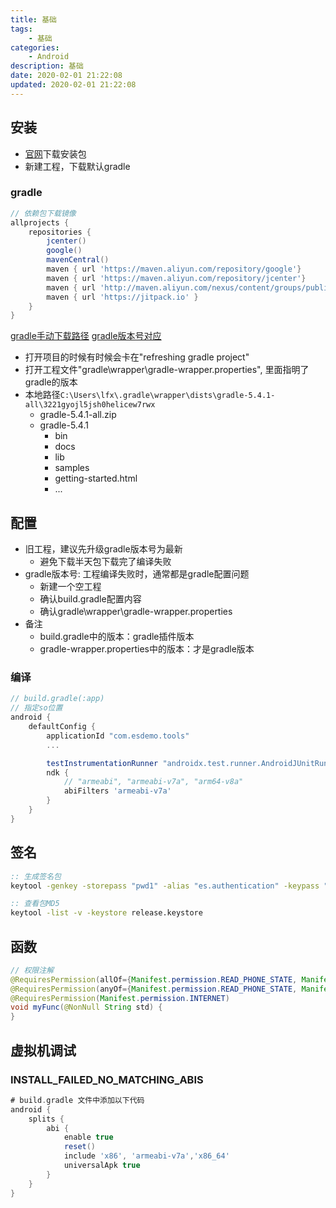 ```yaml
---
title: 基础
tags: 
    - 基础
categories: 
    - Android
description: 基础
date: 2020-02-01 21:22:08
updated: 2020-02-01 21:22:08
---
```


## 安装

+ [官网](https://developer.android.google.cn/)下载安装包
+ 新建工程，下载默认gradle

### gradle

```gradle
// 依赖包下载镜像
allprojects {
    repositories {
        jcenter()
        google()
        mavenCentral()
        maven { url 'https://maven.aliyun.com/repository/google'}
        maven { url 'https://maven.aliyun.com/repository/jcenter'}
        maven { url 'http://maven.aliyun.com/nexus/content/groups/public'}
        maven { url 'https://jitpack.io' }
    }
}
```

[gradle手动下载路径](https://services.gradle.org/distributions/)
[gradle版本号对应](https://developer.android.google.cn/studio/releases/gradle-plugin#revisions)

+ 打开项目的时候有时候会卡在"refreshing gradle project"
+ 打开工程文件"gradle\wrapper\gradle-wrapper.properties", 里面指明了gradle的版本
+ 本地路径`C:\Users\lfx\.gradle\wrapper\dists\gradle-5.4.1-all\3221gyojl5jsh0helicew7rwx`
  + gradle-5.4.1-all.zip
  + gradle-5.4.1
    + bin
    + docs
    + lib
    + samples
    + getting-started.html
    + ...

## 配置

+ 旧工程，建议先升级gradle版本号为最新
  + 避免下载半天包下载完了编译失败
+ gradle版本号: 工程编译失败时，通常都是gradle配置问题
  + 新建一个空工程
  + 确认build.gradle配置内容
  + 确认gradle\wrapper\gradle-wrapper.properties
+ 备注
  + build.gradle中的版本：gradle插件版本
  + gradle-wrapper.properties中的版本：才是gradle版本

### 编译

```gradle
// build.gradle(:app)
// 指定so位置
android {
    defaultConfig {
        applicationId "com.esdemo.tools"
        ...

        testInstrumentationRunner "androidx.test.runner.AndroidJUnitRunner"
        ndk {
            // "armeabi", "armeabi-v7a", "arm64-v8a"
            abiFilters 'armeabi-v7a'
        }
    }
}
```

## 签名

```bat
:: 生成签名包
keytool -genkey -storepass "pwd1" -alias "es.authentication" -keypass "pwd2" -keystore release.keystore -keyalg RSA -keysize 2048 -validity 10000

:: 查看包MD5
keytool -list -v -keystore release.keystore
```

## 函数

```java
// 权限注解
@RequiresPermission(allOf={Manifest.permission.READ_PHONE_STATE, Manifest.permission.INTERNET})
@RequiresPermission(anyOf={Manifest.permission.READ_PHONE_STATE, Manifest.permission.INTERNET})
@RequiresPermission(Manifest.permission.INTERNET)
void myFunc(@NonNull String std) {
}
```

## 虚拟机调试

### INSTALL_FAILED_NO_MATCHING_ABIS

```gradle
# build.gradle 文件中添加以下代码
android {
    splits {
        abi {
            enable true
            reset()
            include 'x86', 'armeabi-v7a','x86_64'
            universalApk true
        }
    }
}
```
